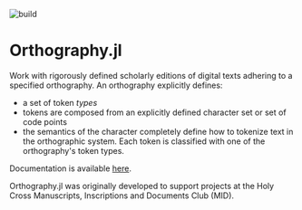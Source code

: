 ![build](https://github.com/HCMID/Orthography.jl/actions/workflows/Documentation.yml/badge.svg)

# Orthography.jl

Work with rigorously defined scholarly editions of digital texts adhering to a specified orthography.  An orthography explicitly defines:

- a set of token *types*
- tokens are composed from an explicitly defined character set or set of code points
- the semantics of the character completely define how to tokenize text in the orthographic system. Each token is classified with one of the orthography's token types.

Documentation is available [here](https://HCMID.github.io/Orthography.jl/stable/).

Orthography.jl was originally developed to support projects at the Holy Cross Manuscripts, Inscriptions and Documents Club (MID).

